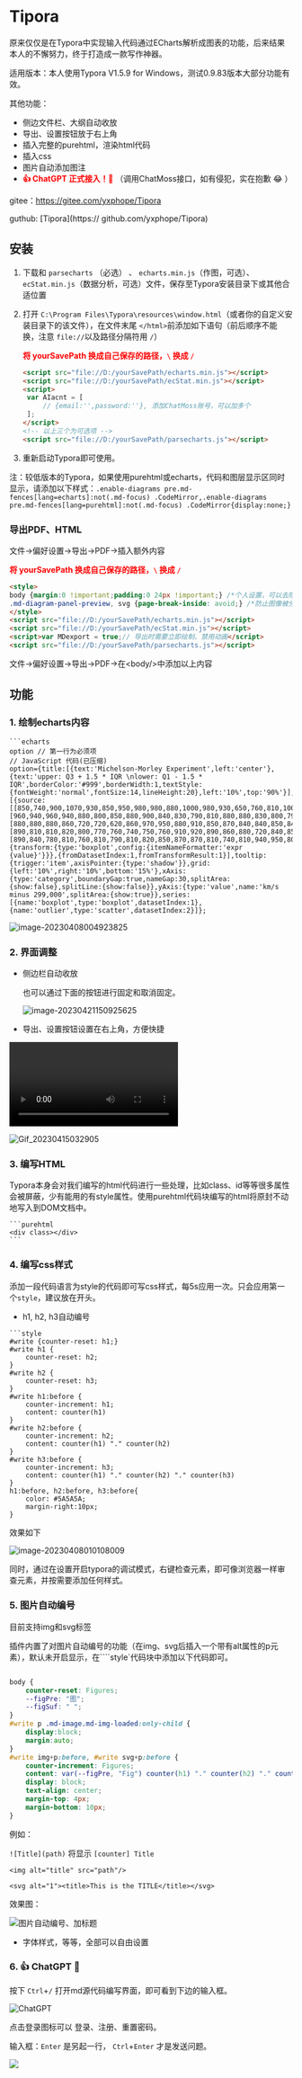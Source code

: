 # Tipora

原来仅仅是在Typora中实现输入代码通过ECharts解析成图表的功能，后来结果本人的不懈努力，终于打造成一款写作神器。

适用版本：本人使用Typora V1.5.9 for Windows，测试0.9.83版本大部分功能有效。

其他功能：

- 侧边文件栏、大纲自动收放
- 导出、设置按钮放于右上角
- 插入完整的purehtml，渲染html代码
- 插入css
- 图片自动添加图注
- <b style='color:red;'>:+1: ChatGPT 正式接入！:rocket:</b> （调用ChatMoss接口，如有侵犯，实在抱歉 :joy: ）

gitee：https://gitee.com/yxphope/Tipora

guthub: [Tipora](https:// github.com/yxphope/Tipora)



## 安装

1. 下载和 `parsecharts` （必选） 、 `echarts.min.js`（作图，可选）、 `ecStat.min.js`（数据分析，可选）文件，保存至Typora安装目录下或其他合适位置

2. 打开 `C:\Program Files\Typora\resources\window.html`（或者你的自定义安装目录下的该文件），在文件末尾 `</html>`前添加如下语句（前后顺序不能换，注意 `file://`以及路径分隔符用 `/`）

   <b style='color:red;'>将 yourSavePath 换成自己保存的路径，`\` 换成 `/`</b>

   ```html
   <script src="file://D:/yourSavePath/echarts.min.js"></script>
   <script src="file://D:/yourSavePath/ecStat.min.js"></script>
   <script>
   	var AIacnt = [
   		// {email:'',password:''}, 添加ChatMoss账号，可以加多个
   	];
   </script>
   <!-- 以上三个为可选项 -->
   <script src="file://D:/yourSavePath/parsecharts.js"></script>
   ```

3. 重新启动Typora即可使用。



注：较低版本的Typora，如果使用purehtml或echarts，代码和图层显示区同时显示，请添加以下样式：`.enable-diagrams pre.md-fences[lang=echarts]:not(.md-focus) .CodeMirror,.enable-diagrams pre.md-fences[lang=purehtml]:not(.md-focus) .CodeMirror{display:none;}`

### 导出PDF、HTML

文件->偏好设置->导出->PDF->插入额外内容

<b style='color:red;'>将 yourSavePath 换成自己保存的路径，`\` 换成 `/`</b>

```html
<style>
body {margin:0 !important;padding:0 24px !important;} /*个人设置，可以去除*/
.md-diagram-panel-preview, svg {page-break-inside: avoid;} /*防止图像被分隔在两页*/
</style>
<script src="file://D:/yourSavePath/echarts.min.js"></script>
<script src="file://D:/yourSavePath/ecStat.min.js"></script>
<script>var MDexport = true;// 导出时需要立即绘制、禁用动画</script>
<script src="file://D:/yourSavePath/parsecharts.js"></script>
```

文件->偏好设置->导出->PDF->在\<body/>中添加以上内容

## 功能

### 1. 绘制echarts内容

```
```echarts
option // 第一行为必须项
// JavaScript 代码(已压缩)
option={title:[{text:'Michelson-Morley Experiment',left:'center'},{text:'upper: Q3 + 1.5 * IQR \nlower: Q1 - 1.5 * IQR',borderColor:'#999',borderWidth:1,textStyle:{fontWeight:'normal',fontSize:14,lineHeight:20},left:'10%',top:'90%'}],dataset:[{source:[[850,740,900,1070,930,850,950,980,980,880,1000,980,930,650,760,810,1000,1000,960,960],[960,940,960,940,880,800,850,880,900,840,830,790,810,880,880,830,800,790,760,800],[880,880,880,860,720,720,620,860,970,950,880,910,850,870,840,840,850,840,840,840],[890,810,810,820,800,770,760,740,750,760,910,920,890,860,880,720,840,850,850,780],[890,840,780,810,760,810,790,810,820,850,870,870,810,740,810,940,950,800,810,870]]},{transform:{type:'boxplot',config:{itemNameFormatter:'expr {value}'}}},{fromDatasetIndex:1,fromTransformResult:1}],tooltip:{trigger:'item',axisPointer:{type:'shadow'}},grid:{left:'10%',right:'10%',bottom:'15%'},xAxis:{type:'category',boundaryGap:true,nameGap:30,splitArea:{show:false},splitLine:{show:false}},yAxis:{type:'value',name:'km/s minus 299,000',splitArea:{show:true}},series:[{name:'boxplot',type:'boxplot',datasetIndex:1},{name:'outlier',type:'scatter',datasetIndex:2}]};
```

![image-20230408004923825](./README.assets/image-20230408004923825.png)

### 2. 界面调整

- 侧边栏自动收放

  也可以通过下面的按钮进行固定和取消固定。

  ![image-20230421150925625](./README.assets/image-20230421150925625.png)

- 导出、设置按钮设置在右上角，方便快捷

<video src="./README.assets/WinCam-2023-04-15-%5B02-05-45%5D.mp4"></video>

![Gif_20230415032905](./README.assets/Gif_20230415032905.gif)

### 3. 编写HTML

Typora本身会对我们编写的html代码进行一些处理，比如class、id等等很多属性会被屏蔽，少有能用的有style属性。使用purehtml代码块编写的html将原封不动地写入到DOM文档中。

````
```purehtml
<div class></div>
```
````

### 4. 编写css样式

添加一段代码语言为style的代码即可写css样式，每5s应用一次。只会应用第一个`style`，建议放在开头。

- h1, h2, h3自动编号

```
```style
#write {counter-reset: h1;}
#write h1 {
	counter-reset: h2;
}
#write h2 {
	counter-reset: h3;
}
#write h1:before {
	counter-increment: h1;
	content: counter(h1)
}
#write h2:before {
	counter-increment: h2;
	content: counter(h1) "." counter(h2)
}
#write h3:before {
	counter-increment: h3;
	content: counter(h1) "." counter(h2) "." counter(h3)
}
h1:before, h2:before, h3:before{
	color: #5A5A5A;
	margin-right:10px;
}
```

效果如下

![image-20230408010108009](./README.assets/image-20230408010108009.png)

同时，通过在设置开启typora的调试模式，右键检查元素，即可像浏览器一样审查元素，并按需要添加任何样式。

### 5. 图片自动编号

目前支持img和svg标签

插件内置了对图片自动编号的功能（在img、svg后插入一个带有alt属性的p元素），默认未开启显示，在````style`代码块中添加以下代码即可。

```css

body {
    counter-reset: Figures;
    --figPre: "图";
	--figSuf: " ";
}
#write p .md-image.md-img-loaded:only-child {
	display:block;
	margin:auto;
}
#write img+p:before, #write svg+p:before {
	counter-increment: Figures;
	content: var(--figPre, "Fig") counter(h1) "." counter(h2) "." counter(h3) "-" counter(Figures) var(--figSuf," ") attr(alt);
	display: block;
	text-align: center;
	margin-top: 4px;
	margin-bottom: 10px;
}
```

例如：

`![Title](path)` 将显示 `[counter] Title`

`<img alt="title" src="path"/>`

`<svg alt="1"><title>This is the TITLE</title></svg>`

效果图：

![图片自动编号、加标题](./README.assets/image-20230421142344613.png)

- 字体样式，等等，全部可以自由设置

### 6. :+1: ChatGPT :rocket:

按下 `Ctrl`+`/` 打开md源代码编写界面，即可看到下边的输入框。

![ChatGPT](./README.assets/image-20230421145104681.png)

点击登录图标可以 登录、注册、重置密码。

输入框：`Enter` 是另起一行， `Ctrl`+`Enter` 才是发送问题。

![](./README.assets/Gif_20230421160401.gif)

